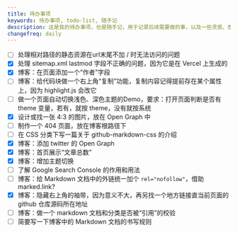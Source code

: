```yaml
---
title: 待办事项
keywords: 待办事项, todo-list, 随手记
description: 这是我的待办事项，也是随手记，用于记录后续需要做的事，以及一些灵感、想法等，一句话描述
changefreq: daily
---
```


- [ ] 处理相对路径的静态资源在url末尾不加 / 时无法访问的问题
- [x] 处理 sitemap.xml lastmod 字段不正确的问题，因为它是在 Vercel 上生成的
- [x] 博客：在页面添加一个“作者”字段
- [ ] 博客：给代码块做一个右上角“复制”功能，复制内容记得提前存在某个属性上，因为 highlight.js 会改它
- [ ] 做一个页面自动切换浅色、深色主题的Demo，要求：打开页面判断是否有 theme 变量，若有，就按 theme，没有就按系统
- [x] 设计或找一张 4:3 的图片，放在 Open Graph 中
- [ ] 制作一个 404 页面，放在博客根路径下
- [ ] 在 CSS 分类下写一篇关于 github-markdown-css 的介绍
- [x] 博客：添加 twitter 的 Open Graph
- [x] 博客：首页展示“文章总数”
- [x] 博客：增加主题切换
- [ ] 了解 Google Search Console 的作用和用法
- [ ] 博客：给 Markdown 文档中的外链统一加个 `rel="nofollow"`，借助 marked.link?
- [x] 博客：隐藏右上角的袖带，因为意义不大，再另找一个地方链接直当前页面的 github 仓库源码所在地址
- [ ] 博客：做一个 markdown 文档和分类是否被“引用”的校验
- [ ] 简要写一下博客中的 Markdown 文档的书写规则
